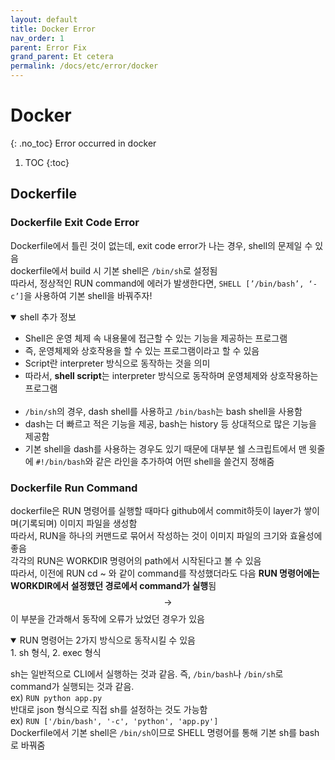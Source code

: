 ```yaml
---
layout: default
title: Docker Error
nav_order: 1
parent: Error Fix
grand_parent: Et cetera
permalink: /docs/etc/error/docker
---
```


# Docker
{: .no_toc}
Error occurred in docker

1. TOC
{:toc}

## Dockerfile
### Dockerfile Exit Code Error
Dockerfile에서 틀린 것이 없는데, exit code error가 나는 경우, shell의 문제일 수 있음 <br>
dockerfile에서 build 시 기본 shell은 `/bin/sh`로 설정됨 <br>
따라서, 정상적인 RUN command에 에러가 발생한다면, `SHELL [’/bin/bash’, ‘-c’]`을 사용하여 기본 shell을 바꿔주자! <br>
<details open markdown="block">
<summary>shell 추가 정보</summary>
<ul><li>
Shell은 운영 체제 속 내용물에 접근할 수 있는 기능을 제공하는 프로그램</li><li>
즉, 운영체제와 상호작용을 할 수 있는 프로그램이라고 할 수 있음</li><li>
Script란 interpreter 방식으로 동작하는 것을 의미</li><li>
따라서, <b>shell script</b>는 interpreter 방식으로 동작하며 운영체제와 상호작용하는 프로그램</li> <br><li>
<code>/bin/sh</code>의 경우, dash shell를 사용하고 <code>/bin/bash</code>는 bash shell을 사용함</li><li>
dash는 더 빠르고 적은 기능을 제공, bash는 history 등 상대적으로 많은 기능을 제공함</li><li>
기본 shell을 dash를 사용하는 경우도 있기 때문에 대부분 쉘 스크립트에서 맨 윗줄에 <code>#!/bin/bash</code>와 같은 라인을 추가하여 어떤 shell을 쓸건지 정해줌
</li></ul>
</details>

### Dockerfile Run Command
dockerfile은 RUN 명령어를 실행할 때마다 github에서 commit하듯이 layer가 쌓이며(기록되며) 이미지 파일을 생성함 <br>
따라서, RUN을 하나의 커맨드로 묶어서 작성하는 것이 이미지 파일의 크기와 효율성에 좋음 <br>
각각의 RUN은 WORKDIR 명령어의 path에서 시작된다고 볼 수 있음 <br>
따라서, 이전에 RUN cd ~ 와 같이 command를 작성했더라도 다음 **RUN 명령어에는 WORKDIR에서 설정했던 경로에서 command가 실행**됨 <br>
$$\rightarrow$$ 이 부분을 간과해서 동작에 오류가 났었던 경우가 있음

<details open markdown="block">
<summary>RUN 명령어는 2가지 방식으로 동작시킬 수 있음</summary>
1. sh 형식, 
2. exec 형식

sh는 일반적으로 CLI에서 실행하는 것과 같음. 즉, `/bin/bash`나 `/bin/sh`로 command가 실행되는 것과 같음. <br>
ex) `RUN python app.py` <br>
반대로 json 형식으로 직접 sh를 설정하는 것도 가능함  <br>
ex) `RUN ['/bin/bash', '-c', 'python', 'app.py']` <br>
Dockerfile에서 기본 shell은 `/bin/sh`이므로 SHELL 명령어를 통해 기본 sh를 bash로 바꿔줌
</details>
